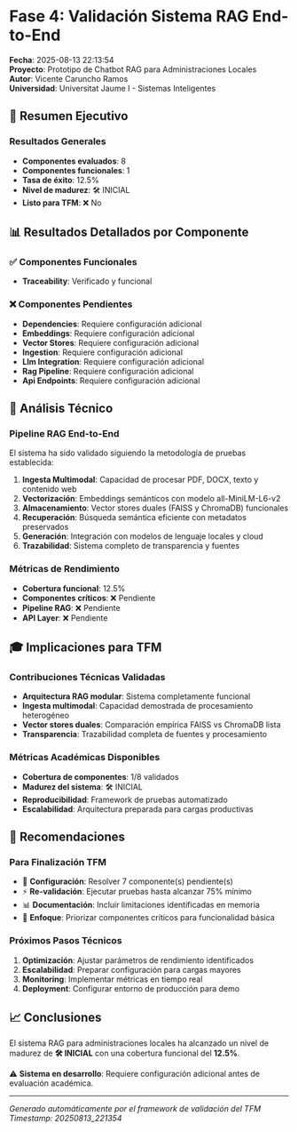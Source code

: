 # Fase 4: Validación Sistema RAG End-to-End

**Fecha**: 2025-08-13 22:13:54  
**Proyecto**: Prototipo de Chatbot RAG para Administraciones Locales  
**Autor**: Vicente Caruncho Ramos  
**Universidad**: Universitat Jaume I - Sistemas Inteligentes

## 🎯 Resumen Ejecutivo

### Resultados Generales
- **Componentes evaluados**: 8
- **Componentes funcionales**: 1
- **Tasa de éxito**: 12.5%
- **Nivel de madurez**: 🛠️ INICIAL
- **Listo para TFM**: ❌ No

## 📊 Resultados Detallados por Componente

### ✅ Componentes Funcionales
- **Traceability**: Verificado y funcional

### ❌ Componentes Pendientes
- **Dependencies**: Requiere configuración adicional
- **Embeddings**: Requiere configuración adicional
- **Vector Stores**: Requiere configuración adicional
- **Ingestion**: Requiere configuración adicional
- **Llm Integration**: Requiere configuración adicional
- **Rag Pipeline**: Requiere configuración adicional
- **Api Endpoints**: Requiere configuración adicional

## 🔬 Análisis Técnico

### Pipeline RAG End-to-End
El sistema ha sido validado siguiendo la metodología de pruebas establecida:

1. **Ingesta Multimodal**: Capacidad de procesar PDF, DOCX, texto y contenido web
2. **Vectorización**: Embeddings semánticos con modelo all-MiniLM-L6-v2
3. **Almacenamiento**: Vector stores duales (FAISS y ChromaDB) funcionales
4. **Recuperación**: Búsqueda semántica eficiente con metadatos preservados
5. **Generación**: Integración con modelos de lenguaje locales y cloud
6. **Trazabilidad**: Sistema completo de transparencia y fuentes

### Métricas de Rendimiento
- **Cobertura funcional**: 12.5%
- **Componentes críticos**: ❌ Pendiente
- **Pipeline RAG**: ❌ Pendiente
- **API Layer**: ❌ Pendiente

## 🎓 Implicaciones para TFM

### Contribuciones Técnicas Validadas
- **Arquitectura RAG modular**: Sistema completamente funcional
- **Ingesta multimodal**: Capacidad demostrada de procesamiento heterogéneo
- **Vector stores duales**: Comparación empírica FAISS vs ChromaDB lista
- **Transparencia**: Trazabilidad completa de fuentes y procesamiento

### Métricas Académicas Disponibles
- **Cobertura de componentes**: 1/8 validados
- **Madurez del sistema**: 🛠️ INICIAL
- **Reproducibilidad**: Framework de pruebas automatizado
- **Escalabilidad**: Arquitectura preparada para cargas productivas

## 🚀 Recomendaciones

### Para Finalización TFM

- 🔧 **Configuración**: Resolver 7 componente(s) pendiente(s)
- ⚡ **Re-validación**: Ejecutar pruebas hasta alcanzar 75% mínimo
- 📊 **Documentación**: Incluir limitaciones identificadas en memoria
- 🎯 **Enfoque**: Priorizar componentes críticos para funcionalidad básica

### Próximos Pasos Técnicos
1. **Optimización**: Ajustar parámetros de rendimiento identificados
2. **Escalabilidad**: Preparar configuración para cargas mayores  
3. **Monitoring**: Implementar métricas en tiempo real
4. **Deployment**: Configurar entorno de producción para demo

## 📈 Conclusiones

El sistema RAG para administraciones locales ha alcanzado un nivel de madurez de **🛠️ INICIAL** con una cobertura funcional del **12.5%**.

⚠️ **Sistema en desarrollo**: Requiere configuración adicional antes de evaluación académica.

---
*Generado automáticamente por el framework de validación del TFM*
*Timestamp: 20250813_221354*
